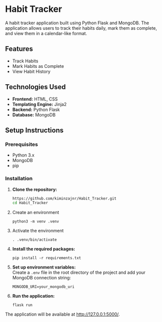 # Habit Tracker

A habit tracker application built using Python Flask and MongoDB. The application allows users to track their habits daily, mark them as complete, and view them in a calendar-like format.

## Features

- Track Habits
- Mark Habits as Complete
- View Habit History

## Technologies Used

- **Frontend:** HTML, CSS
- **Templating Engine:** Jinja2
- **Backend:** Python Flask
- **Database:** MongoDB

## Setup Instructions

### Prerequisites

- Python 3.x
- MongoDB
- pip

### Installation

1. **Clone the repository:**

   ```bash
   https://github.com/kiminzajnr/Habit_Tracker.git
   cd Habit_Tracker

2. Create an environment
    ```
    python3 -m venv .venv

3. Activate the environment
    ```
    . .venv/bin/activate

4. **Install the required packages:**
    ```
    pip install -r requirements.txt

5. **Set up environment variables:**  
    Create a `.env` file in the root directory of the project and add your MongoDB connection string:
    ```
    MONGODB_URI=your_mongodb_uri

6. **Run the application:**
    ```
    flask run

The application will be available at http://127.0.0.1:5000/.